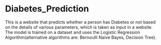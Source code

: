 # Diabetes_Prediction
This is a website that predicts whether a person has Diabetes or not based on the details of various parameters, which is taken as input in a website. The model is trained on a dataset and uses the Logistic Regression Algorithm(alternative algorithms are: Bernoulli Naive Bayes, Decision Tree). 
